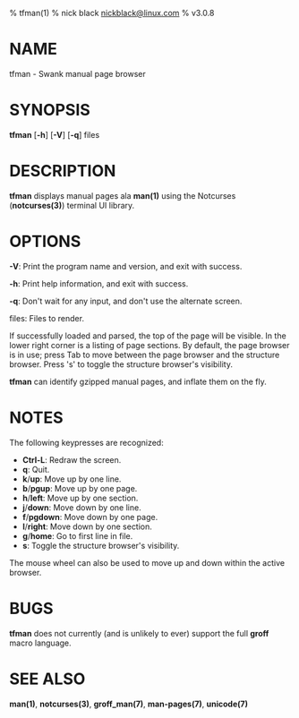% tfman(1)
% nick black <nickblack@linux.com>
% v3.0.8

# NAME

tfman - Swank manual page browser 

# SYNOPSIS

**tfman** [**-h**] [**-V**] [**-q**] files

# DESCRIPTION

**tfman** displays manual pages ala **man(1)** using the Notcurses
(**notcurses(3)**) terminal UI library.

# OPTIONS

**-V**: Print the program name and version, and exit with success.

**-h**: Print help information, and exit with success.

**-q**: Don't wait for any input, and don't use the alternate screen.

files: Files to render.

If successfully loaded and parsed, the top of the page will be visible.
In the lower right corner is a listing of page sections. By default, the
page browser is in use; press Tab to move between the page browser and
the structure browser. Press 's' to toggle the structure browser's
visibility.

**tfman** can identify gzipped manual pages, and inflate them on the fly.

# NOTES

The following keypresses are recognized:

* **Ctrl-L**: Redraw the screen.
* **q**: Quit.
* **k**/**up**: Move up by one line.
* **b**/**pgup**: Move up by one page.
* **h**/**left**: Move up by one section.
* **j**/**down**: Move down by one line.
* **f**/**pgdown**: Move down by one page.
* **l**/**right**: Move down by one section.
* **g**/**home**: Go to first line in file.
* **s**: Toggle the structure browser's visibility.

The mouse wheel can also be used to move up and down within the active browser.

# BUGS

**tfman** does not currently (and is unlikely to ever) support the full
**groff** macro language.

# SEE ALSO

**man(1)**,
**notcurses(3)**,
**groff_man(7)**,
**man-pages(7)**,
**unicode(7)**
